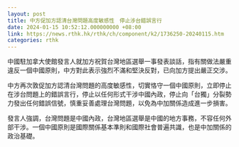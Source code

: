 ```yaml
---
layout: post
title: 中方促加方認清台灣問題高度敏感性　停止涉台錯誤言行
date: 2024-01-15 10:52:12.000000000 +08:00
link: https://news.rthk.hk/rthk/ch/component/k2/1736250-20240115.htm
categories: rthk
---
```


中國駐加拿大使館發言人就加方祝賀台灣地區選舉一事發表談話，指有關做法嚴重違反一個中國原則，中方對此表示強烈不滿和堅決反對，已向加方提出嚴正交涉。

中方再次敦促加方認清台灣問題的高度敏感性，切實恪守一個中國原則，立即停止在涉台問題上的錯誤言行，停止以任何形式干涉中國內政，停止向「台獨」分裂勢力發出任何錯誤信號，慎重妥善處理台灣問題，以免為中加關係造成進一步損害。

發言人強調，台灣問題是中國內政，台灣地區選舉是中國的地方事務，不容任何外部干涉。一個中國原則是國際關係基本準則和國際社會普遍共識，也是中加關係的政治基礎。
